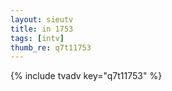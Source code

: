 ```yaml
--- 
layout: sieutv
title: in 1753
tags: [intv]
thumb_re: q7t11753
---
```

{% include tvadv key="q7t11753" %} 

